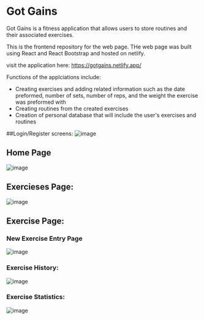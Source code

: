 # Got Gains 

Got Gains is a fitness application that allows users to store routines and their associated exercises.

This is the frontend repository for the web page. 
THe web page was built using React and React Bootstrap and hosted on netlify.

visit the application here: https://gotgains.netlify.app/

Functions of the applciations include:
+ Creating exercises and adding related information such as the date preformed, number of sets, number of reps, and the weight the exercise was preformed with
+ Creating routines from the created exercises
+ Creation of personal database that will include the user's exercises and routines

##Login/Register screens:
![image](https://user-images.githubusercontent.com/48227740/210283150-199f83c3-7d10-430e-a0ae-7028bbd3d8a4.png)

## Home Page
![image](https://user-images.githubusercontent.com/48227740/210283176-047964af-31c6-4161-b806-14a01eed3ca0.png)

## Exercieses Page:
![image](https://user-images.githubusercontent.com/48227740/210283198-ef7f8f78-763b-4670-b2ec-dd7ef7123f03.png)

## Exercise Page:
### New Exercise Entry Page
![image](https://user-images.githubusercontent.com/48227740/210283247-7bdb80ca-941c-40c1-8478-064c29354154.png)
### Exercise History:
![image](https://user-images.githubusercontent.com/48227740/210283295-c4d80cc1-de73-4bf8-97b1-c5cdb5523156.png)
### Exercise Statistics:
![image](https://user-images.githubusercontent.com/48227740/210283312-4931275e-0468-4519-b60a-a59a02ac1bfb.png)




